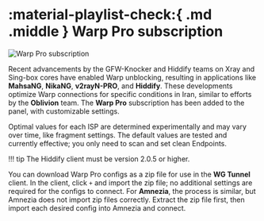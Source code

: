 # :material-playlist-check:{ .md .middle } Warp Pro subscription

![Warp Pro subscription](../images/warp-pro-sub.jpg)

Recent advancements by the GFW-Knocker and Hiddify teams on Xray and Sing-box cores have enabled Warp unblocking, resulting in applications like **MahsaNG**, **NikaNG**, **v2rayN-PRO**, and **Hiddify**. These developments optimize Warp connections for specific conditions in Iran, similar to efforts by the **Oblivion** team. The **Warp Pro** subscription has been added to the panel, with customizable settings.

Optimal values for each ISP are determined experimentally and may vary over time, like fragment settings. The default values are tested and currently effective; you only need to scan and set clean Endpoints.

!!! tip
    The Hiddify client must be version 2.0.5 or higher.

You can download Warp Pro configs as a zip file for use in the **WG Tunnel** client. In the client, click `+` and import the zip file; no additional settings are required for the configs to connect. For **Amnezia**, the process is similar, but Amnezia does not import zip files correctly. Extract the zip file first, then import each desired config into Amnezia and connect.
